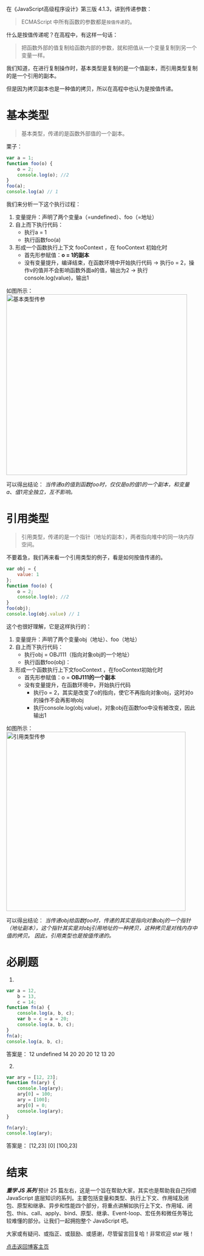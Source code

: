 在《JavaScript高级程序设计》第三版 4.1.3，讲到传递参数：
> ECMAScript 中所有函数的参数都是`按值传递`的。

什么是按值传递呢？在高程中，有这样一句话：
>把函数外部的值复制给函数内部的参数，就和把值从一个变量复制到另一个变量一样。 

我们知道，在进行复制操作时，基本类型是复制的是一个值副本，而引用类型复制的是一个引用的副本。

但是因为拷贝副本也是一种值的拷贝，所以在高程中也认为是按值传递。


# 基本类型
> 基本类型，传递的是函数外部值的一个副本。

栗子：
```js
var a = 1;
function foo(o) {
    o = 2;
    console.log(o); //2
}
foo(a);
console.log(a) // 1
```
我们来分析一下这个执行过程：
1. 变量提升：声明了两个变量a（=undefined）、foo（=地址）
2. 自上而下执行代码：
    - 执行a = 1
    - 执行函数foo(a)
3. 形成一个函数执行上下文 fooContext ，在 fooContext 初始化时
    - 首先形参赋值：**o = 1的副本**
    - 没有变量提升，编译结束，在函数环境中开始执行代码
        -> 执行o = 2，操作v的值并不会影响函数外面a的值，输出为2
        -> 执行console.log(value)，输出1

如图所示：
<img width="476" alt="基本类型传参" src="https://user-images.githubusercontent.com/22387652/58476448-5d729500-8183-11e9-8789-9392613585f6.png">

可以得出结论：
_当传递a的值到函数foo时，仅仅是a的值1的一个副本，和变量a、值1完全独立，互不影响。_

# 引用类型
> 引用类型，传递的是一个指针（地址的副本），两者指向堆中的同一块内存空间。

不要着急，我们再来看一个引用类型的例子，看是如何按值传递的。

```js
var obj = {
    value: 1
};
function foo(o) {
    o = 2;
    console.log(o); //2
}
foo(obj);
console.log(obj.value) // 1
```
 这个也很好理解，它是这样执行的：
1. 变量提升：声明了两个变量obj（地址）、foo（地址）
2. 自上而下执行代码：
    - 执行obj = OBJ111（指向对象obj的一个地址）
    - 执行函数foo(obj)：
3. 形成一个函数执行上下文fooContext ，在fooContext初始化时
    - 首先形参赋值：o = **OBJ111的一个副本**
    - 没有变量提升，在函数环境中，开始执行代码
        + 执行o = 2，其实是改变了o的指向，使它不再指向对象obj，这时对o的操作不会再影响obj
        + 执行console.log(obj.value)，对象obj在函数foo中没有被改变，因此输出1

如图所示：
<img width="472" alt="引用类型传参" src="https://user-images.githubusercontent.com/22387652/58476465-66fbfd00-8183-11e9-83de-0e9be9ae1724.png">

可以得出结论：
_当传递obj给函数foo时，传递的其实是指向对象obj的一个指针（地址副本），这个指针其实是对obj引用地址的一种拷贝，这种拷贝是对栈内存中值的拷贝。
因此，引用类型也是按值传递的。_


# 必刷题
1. 
```js
var a = 12,
    b = 13,
    c = 14;
function fn(a) {
    console.log(a, b, c);
    var b = c = a = 20;
    console.log(a, b, c);
}
fn(a);
console.log(a, b, c);
```
答案是：
12 undefined 14
20 20 20
12 13 20

2.
```js
var ary = [12, 23];
function fn(ary) {
    console.log(ary);
    ary[0] = 100;
    ary = [100];
    ary[0] = 0;
    console.log(ary);
}

fn(ary);
console.log(ary);
```
答案是：
[12,23] 
[0]
[100,23]


# 结束
***重学 JS 系列*** 预计 25 篇左右，这是一个旨在帮助大家，其实也是帮助我自己捋顺 JavaScript 底层知识的系列。主要包括变量和类型、执行上下文、作用域及闭包、原型和继承、异步和性能四个部分，将重点讲解如执行上下文、作用域、闭包、this、call、apply、bind、原型、继承、Event-loop、宏任务和微任务等比较难懂的部分。让我们一起拥抱整个 JavaScript 吧。

大家或有疑问、或指正、或鼓励、或感谢，尽管留言回复哈！非常欢迎 star 哦！

[点击返回博客主页](https://github.com/cxh0224/blog)